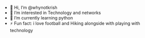 - 👋 Hi, I’m @whynotkrish
- 👀 I’m interested in Technology and networks 
- 🌱 I’m currently learning python
- ⚡ Fun fact: i love football and Hiking alongside with playing with technology 

<!---
whynotkrish/whynotkrish is a ✨ special ✨ repository because its `README.md` (this file) appears on your GitHub profile.
You can click the Preview link to take a look at your changes.
--->
